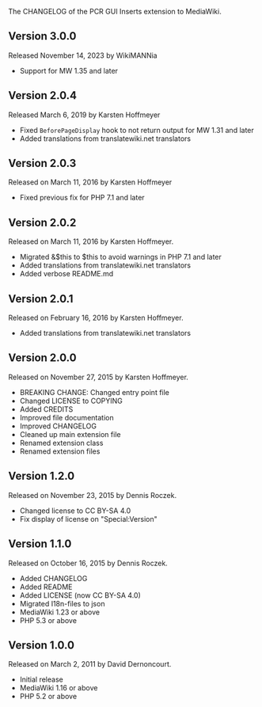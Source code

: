 The CHANGELOG of the PCR GUI Inserts extension to MediaWiki.


## Version 3.0.0

Released November 14, 2023 by WikiMANNia

* Support for MW 1.35 and later


## Version 2.0.4

Released March 6, 2019 by Karsten Hoffmeyer

* Fixed `BeforePageDisplay` hook to not return output for MW 1.31 and later
* Added translations from translatewiki.net translators


## Version 2.0.3

Released on March 11, 2016 by Karsten Hoffmeyer

* Fixed previous fix for PHP 7.1 and later


## Version 2.0.2

Released on March 11, 2016 by Karsten Hoffmeyer.

* Migrated &$this to $this to avoid warnings in PHP 7.1 and later
* Added translations from translatewiki.net translators
* Added verbose README.md


## Version 2.0.1

Released on February 16, 2016 by Karsten Hoffmeyer.

* Added translations from translatewiki.net translators


## Version 2.0.0

Released on November 27, 2015 by Karsten Hoffmeyer.

* BREAKING CHANGE: Changed entry point file
* Changed LICENSE to COPYING
* Added CREDITS
* Improved file documentation
* Improved CHANGELOG
* Cleaned up main extension file
* Renamed extension class
* Renamed extension files


## Version 1.2.0

Released on November 23, 2015 by Dennis Roczek.

* Changed license to CC BY-SA 4.0
* Fix display of license on "Special:Version"


## Version 1.1.0

Released on October 16, 2015 by Dennis Roczek.

* Added CHANGELOG
* Added README
* Added LICENSE (now CC BY-SA 4.0)
* Migrated I18n-files to json
* MediaWiki 1.23 or above
* PHP 5.3 or above


## Version 1.0.0

Released on March 2, 2011 by David Dernoncourt.

* Initial release
* MediaWiki 1.16 or above
* PHP 5.2 or above
